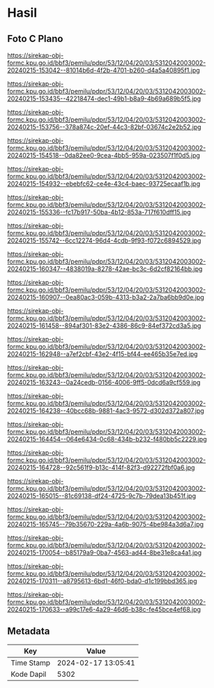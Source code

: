 # Hasil

## Foto C Plano

https://sirekap-obj-formc.kpu.go.id/bbf3/pemilu/pdpr/53/12/04/20/03/5312042003002-20240215-153042--81014b6d-4f2b-4701-b260-d4a5a40895f1.jpg

https://sirekap-obj-formc.kpu.go.id/bbf3/pemilu/pdpr/53/12/04/20/03/5312042003002-20240215-153435--42218474-dec1-49b1-b8a9-4b69a689b5f5.jpg

https://sirekap-obj-formc.kpu.go.id/bbf3/pemilu/pdpr/53/12/04/20/03/5312042003002-20240215-153756--378a874c-20ef-44c3-82bf-03674c2e2b52.jpg

https://sirekap-obj-formc.kpu.go.id/bbf3/pemilu/pdpr/53/12/04/20/03/5312042003002-20240215-154518--0da82ee0-9cea-4bb5-959a-023507f1f0d5.jpg

https://sirekap-obj-formc.kpu.go.id/bbf3/pemilu/pdpr/53/12/04/20/03/5312042003002-20240215-154932--ebebfc62-ce4e-43c4-baec-93725ecaaf1b.jpg

https://sirekap-obj-formc.kpu.go.id/bbf3/pemilu/pdpr/53/12/04/20/03/5312042003002-20240215-155336--fc17b917-50ba-4b12-853a-717f610dff15.jpg

https://sirekap-obj-formc.kpu.go.id/bbf3/pemilu/pdpr/53/12/04/20/03/5312042003002-20240215-155742--6cc12274-96d4-4cdb-9f93-f072c6894529.jpg

https://sirekap-obj-formc.kpu.go.id/bbf3/pemilu/pdpr/53/12/04/20/03/5312042003002-20240215-160347--4838019a-8278-42ae-bc3c-6d2cf82164bb.jpg

https://sirekap-obj-formc.kpu.go.id/bbf3/pemilu/pdpr/53/12/04/20/03/5312042003002-20240215-160907--0ea80ac3-059b-4313-b3a2-2a7ba6bb9d0e.jpg

https://sirekap-obj-formc.kpu.go.id/bbf3/pemilu/pdpr/53/12/04/20/03/5312042003002-20240215-161458--894af301-83e2-4386-86c9-84ef372cd3a5.jpg

https://sirekap-obj-formc.kpu.go.id/bbf3/pemilu/pdpr/53/12/04/20/03/5312042003002-20240215-162948--a7ef2cbf-43e2-4f15-bf44-ee465b35e7ed.jpg

https://sirekap-obj-formc.kpu.go.id/bbf3/pemilu/pdpr/53/12/04/20/03/5312042003002-20240215-163243--0a24cedb-0156-4006-9ff5-0dcd6a9cf559.jpg

https://sirekap-obj-formc.kpu.go.id/bbf3/pemilu/pdpr/53/12/04/20/03/5312042003002-20240215-164238--40bcc68b-9881-4ac3-9572-d302d372a807.jpg

https://sirekap-obj-formc.kpu.go.id/bbf3/pemilu/pdpr/53/12/04/20/03/5312042003002-20240215-164454--064e6434-0c68-434b-b232-f480bb5c2229.jpg

https://sirekap-obj-formc.kpu.go.id/bbf3/pemilu/pdpr/53/12/04/20/03/5312042003002-20240215-164728--92c561f9-b13c-414f-82f3-d92272fbf0a6.jpg

https://sirekap-obj-formc.kpu.go.id/bbf3/pemilu/pdpr/53/12/04/20/03/5312042003002-20240215-165015--81c69138-df24-4725-9c7b-79dea13b451f.jpg

https://sirekap-obj-formc.kpu.go.id/bbf3/pemilu/pdpr/53/12/04/20/03/5312042003002-20240215-165745--79b35670-229a-4a6b-9075-4be984a3d6a7.jpg

https://sirekap-obj-formc.kpu.go.id/bbf3/pemilu/pdpr/53/12/04/20/03/5312042003002-20240215-170054--b85179a9-0ba7-4563-ad44-8be31e8ca4a1.jpg

https://sirekap-obj-formc.kpu.go.id/bbf3/pemilu/pdpr/53/12/04/20/03/5312042003002-20240215-170311--a8795613-6bd1-46f0-bda0-d1c199bbd365.jpg

https://sirekap-obj-formc.kpu.go.id/bbf3/pemilu/pdpr/53/12/04/20/03/5312042003002-20240215-170633--a99c17e6-4a29-46d6-b38c-fe45bce4ef68.jpg


## Metadata

| Key        | Value               |
| ---------- | ------------------- |
| Time Stamp | 2024-02-17 13:05:41 |
| Kode Dapil | 5302                |



